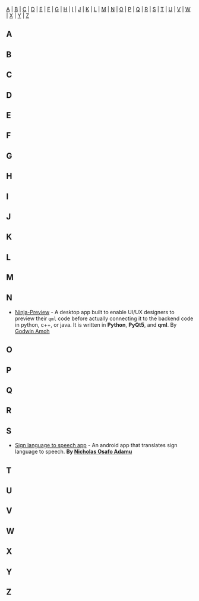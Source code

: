 [A](#A) | [B](#B) | [C](#C) | [D](#D) | [E](#E) | [F](#F) | [G](#G) | [H](#H) | [I](#I) | [J](#J) | [K](#K) | [L](#L) | [M](#M) | [N](#N) | [O](#O) | [P](#P) | [Q](#Q) | [R](#R) | [S](#S) | [T](#T) | [U](#U) | [V](#V) | [W](#W) | [X](#X) | [Y](#Y) | [Z](#Z)


## <a name="A"> </a>A


## <a name="B"> </a>B


## <a name="C"> </a>C



## <a name="D"> </a>D


## <a name="E"> </a>E


## <a name="F"> </a>F


## <a name="G"> </a>G


## <a name="H"> </a>H



## <a name="I"> </a>I



## <a name="J"> </a>J


## <a name="K"> </a>K


## <a name="L"> </a>L



## <a name="M"> </a>M


## <a name="N"> </a>N

* [Ninja-Preview](https://github.com/amoh-godwin/Ninja-Preview/releases/tag/v1.0) - A desktop app built to enable UI/UX designers to preview their ```qml``` code before actually connecting it to the backend code in python, c++, or java. It is written in **Python**, **PyQt5**, and **qml**. By [Godwin Amoh](https://twitter.com/amohgyebi)


## <a name="O"> </a>O



## <a name="P"> </a>P


## <a name="Q"> </a>Q


## <a name="R"> </a>R



## <a name="S"> </a>S

* [Sign language to speech app](https://github.com/nodamu/Sign-Language-to-Speech) - An android app that translates sign language to speech. **By [Nicholas Osafo Adamu](https://twitter.com/oboi_niqo)**


## <a name="T"> </a>T



## <a name="U"> </a>U



## <a name="V"> </a>V


## <a name="W"> </a>W


## <a name="X"> </a>X


## <a name="Y"> </a>Y


## <a name="Z"> </a>Z
